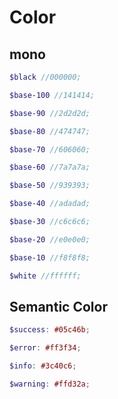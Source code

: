 # Color

<!-- @todo: 컬러 예시 png 추가하기 -->

## mono

```scss
$black //000000;
```

```scss
$base-100 //141414;
```

```scss
$base-90 //2d2d2d;
```

```scss
$base-80 //474747;
```

```scss
$base-70 //606060;
```

```scss
$base-60 //7a7a7a;
```

```scss
$base-50 //939393;
```

```scss
$base-40 //adadad;
```

```scss
$base-30 //c6c6c6;
```

```scss
$base-20 //e0e0e0;
```

```scss
$base-10 //f8f8f8;
```

```scss
$white //ffffff;
```

## Semantic Color

```scss
$success: #05c46b;
```

```scss
$error: #ff3f34;
```

```scss
$info: #3c40c6;
```

```scss
$warning: #ffd32a;
```
